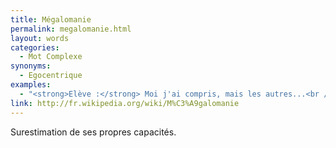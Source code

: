 ```yaml
---
title: Mégalomanie
permalink: megalomanie.html
layout: words
categories:
  - Mot Complexe
synonyms:
  - Egocentrique
examples:
  - "<strong>Elève :</strong> Moi j'ai compris, mais les autres...<br /><strong>Prof :</strong> Mais quelle mégalomanie exacerbée !"
link: http://fr.wikipedia.org/wiki/M%C3%A9galomanie
---
```


Surestimation de ses propres capacités.
